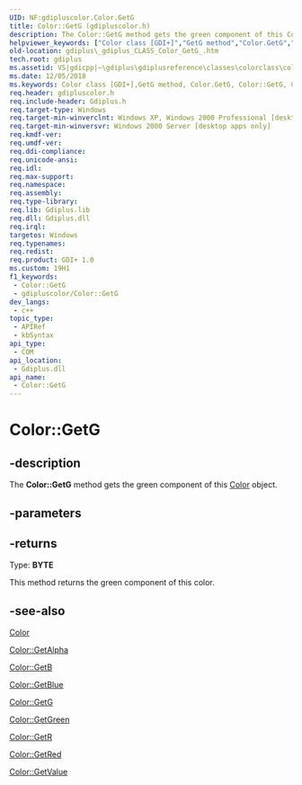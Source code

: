 ```yaml
---
UID: NF:gdipluscolor.Color.GetG
title: Color::GetG (gdipluscolor.h)
description: The Color::GetG method gets the green component of this Color object.
helpviewer_keywords: ["Color class [GDI+]","GetG method","Color.GetG","Color::GetG","GetG","GetG method [GDI+]","GetG method [GDI+]","Color class","_gdiplus_CLASS_Color_GetG_","gdiplus._gdiplus_CLASS_Color_GetG_"]
old-location: gdiplus\_gdiplus_CLASS_Color_GetG_.htm
tech.root: gdiplus
ms.assetid: VS|gdicpp|~\gdiplus\gdiplusreference\classes\colorclass\colormethods\getg.htm
ms.date: 12/05/2018
ms.keywords: Color class [GDI+],GetG method, Color.GetG, Color::GetG, GetG, GetG method [GDI+], GetG method [GDI+],Color class, _gdiplus_CLASS_Color_GetG_, gdiplus._gdiplus_CLASS_Color_GetG_
req.header: gdipluscolor.h
req.include-header: Gdiplus.h
req.target-type: Windows
req.target-min-winverclnt: Windows XP, Windows 2000 Professional [desktop apps only]
req.target-min-winversvr: Windows 2000 Server [desktop apps only]
req.kmdf-ver: 
req.umdf-ver: 
req.ddi-compliance: 
req.unicode-ansi: 
req.idl: 
req.max-support: 
req.namespace: 
req.assembly: 
req.type-library: 
req.lib: Gdiplus.lib
req.dll: Gdiplus.dll
req.irql: 
targetos: Windows
req.typenames: 
req.redist: 
req.product: GDI+ 1.0
ms.custom: 19H1
f1_keywords:
 - Color::GetG
 - gdipluscolor/Color::GetG
dev_langs:
 - c++
topic_type:
 - APIRef
 - kbSyntax
api_type:
 - COM
api_location:
 - Gdiplus.dll
api_name:
 - Color::GetG
---
```


# Color::GetG


## -description

The <b>Color::GetG</b> method gets the green component of this <a href="/windows/desktop/api/gdipluscolor/nl-gdipluscolor-color">Color</a> object.

## -parameters

## -returns

Type: <b>BYTE</b>

This method returns the green component of this color.

## -see-also

<a href="/windows/desktop/api/gdipluscolor/nl-gdipluscolor-color">Color</a>



<a href="/windows/desktop/api/gdipluscolor/nf-gdipluscolor-color-getalpha">Color::GetAlpha</a>



<a href="/windows/desktop/api/gdipluscolor/nf-gdipluscolor-color-getb">Color::GetB</a>



<a href="/windows/desktop/api/gdipluscolor/nf-gdipluscolor-color-getblue">Color::GetBlue</a>



<a href="/windows/desktop/api/gdipluscolor/nf-gdipluscolor-color-getg">Color::GetG</a>



<a href="/windows/desktop/api/gdipluscolor/nf-gdipluscolor-color-getgreen">Color::GetGreen</a>



<a href="/windows/desktop/api/gdipluscolor/nf-gdipluscolor-color-getr">Color::GetR</a>



<a href="/windows/desktop/api/gdipluscolor/nf-gdipluscolor-color-getred">Color::GetRed</a>



<a href="/windows/desktop/api/gdipluscolor/nf-gdipluscolor-color-getvalue">Color::GetValue</a>

